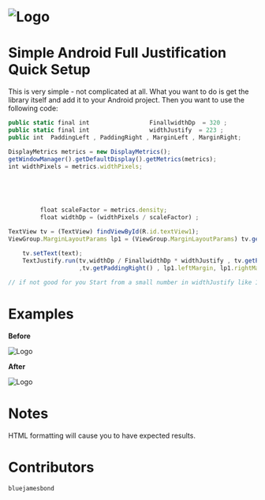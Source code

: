 ![Logo](https://raw.github.com/bluejamesbond/TextJustify-Android/master/textjustify%20design%20logo%20%5Ba%5D.png)
=======
**Simple Android Full Justification**
Quick Setup
=======
This is very simple - not complicated at all. What you want to do is get the library itself and add it to your Android project. Then you want to use the following code:

```js
public static final int					FinallwidthDp  = 320 ;
public static final int					widthJustify  = 223 ;
public int  PaddingLeft , PaddingRight , MarginLeft , MarginRight;

DisplayMetrics metrics = new DisplayMetrics();
getWindowManager().getDefaultDisplay().getMetrics(metrics);
int widthPixels = metrics.widthPixels;

	     
	    
	     
	     
	     float scaleFactor = metrics.density;
	     float widthDp = (widthPixels / scaleFactor) ;

TextView tv = (TextView) findViewById(R.id.textView1);
ViewGroup.MarginLayoutParams lp1 = (ViewGroup.MarginLayoutParams) tv.getLayoutParams();
	     
	tv.setText(text);
	TextJustify.run(tv,widthDp / FinallwidthDp * widthJustify , tv.getPaddingLeft()
	                ,tv.getPaddingRight() , lp1.leftMargin, lp1.rightMargin);

// if not good for you Start from a small number in widthJustify like 150 and move up from there to get the exact width. 


```
Examples
=======
**Before**

![Logo](http://i.stack.imgur.com/ck0bY.png)

**After**

![Logo](http://i.stack.imgur.com/dujWm.png)

Notes
=======
HTML formatting will cause you to have expected results.

Contributors
=======

```js
bluejamesbond
```
